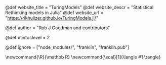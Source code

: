 @def website_title = "TuringModels"
@def website_descr = "Statistical Rethinking models in Julia"
@def website_url = "https://rikhuijzer.github.io/TuringModels.jl/"

@def author = "Rob J Goedman and contributors"

@def mintoclevel = 2

<!--
Add here files or directories that should be ignored by Franklin, otherwise
these files might be copied and, if markdown, processed by Franklin which
you might not want. Indicate directories by ending the name with a `/`.
-->
@def ignore = ["node_modules/", "franklin", "franklin.pub"]

<!--
Add here global latex commands to use throughout your
pages. It can be math commands but does not need to be.
For instance:
* \newcommand{\phrase}{This is a long phrase to copy.}
-->
\newcommand{\R}{\mathbb R}
\newcommand{\scal}[1]{\langle #1 \rangle}

